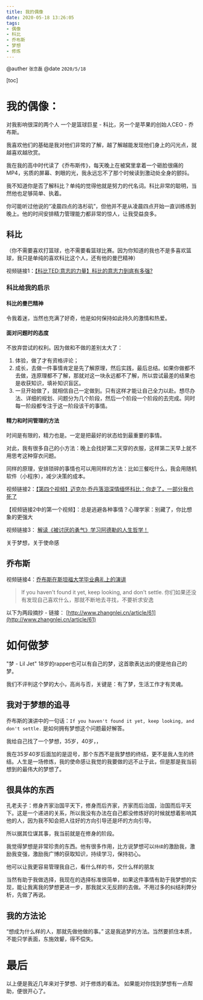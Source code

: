 ```yaml
---
title: 我的偶像
date: 2020-05-18 13:26:05
tags: 
- 偶像
- 科比
- 乔布斯
- 梦想
- 修炼
---
```


@auther `张念磊`
@date `2020/5/18`



[toc]

# 我的偶像：

对我影响很深的两个人 一个是篮球巨星 - 科比，另一个是苹果的创始人CEO - 乔布斯。

我喜欢他们的基础是我对他们非常的了解，越了解越能发现他们身上的闪光点，就越喜欢越欣赏。

我在我的高中时代读了《乔布斯传》，每天晚上在被窝里拿着一个砸脸很痛的MP4，劣质的屏幕、刺眼的光，我永远忘不了那个时候读到激动处全身的颤抖。 

我不知道你是否了解科比？单纯的觉得他就是努力的代名词。科比非常的聪明，当然他也足够简单、执着。

你可能听过他说的“凌晨四点的洛杉矶”，但他并不是从凌晨四点开始一直训练练到晚上。他的时间安排精力管理能力都非常的惊人，让我受益良多。

## 科比

（你不需要喜欢打篮球，也不需要看篮球比赛。因为你知道的我也不是多喜欢篮球，我只是单纯的喜欢科比这个人，还有他的曼巴精神）

视频链接1：[【科比TED:意志的力量】科比的意志力到底有多强?](https://www.bilibili.com/video/BV1bs411W78y?t=971)

### 科比给我的启示

#### 科比的曼巴精神

令我着迷，当然也充满了好奇，他是如何保持如此持久的激情和热爱。



#### 面对问题时的态度

不放弃尝试的权利。因为做和不做的差别太大了：

1. 体验，做了才有资格评论；
1. 成长，去做一件事情肯定是先了解原理，然后实践，最后总结。如果你做都不去做，连原理都不了解，那就对这一块永远都不了解，所以尝试最差的结果也是收获知识，填补知识盲区。
1. 一旦开始做了，就相信自己一定做到。只有这样才能让自己全力以赴。想尽办法、详细的规划、问题分为几个阶段，然后一个阶段一个阶段的去完成。同时每一阶段都专注于这一阶段该干的事情。

#### 精力和时间管理的方法

时间是有限的，精力也是。一定是把最好的状态给到最重要的事情。

对此，我有很多自己的小方法：晚上会找好第二天穿的衣服，这样第二天早上就不用思考这种穿衣问题。

同样的原理，安排琐碎的事情也可以用同样的方法：比如三餐吃什么，我会用随机软件（小程序），减少决策的成本。



视频链接2：[【第四个视频】迈克尔·乔丹落泪深情缅怀科比：你走了，一部分我也死了](https://mp.weixin.qq.com/mp/homepage?__biz=MzU5Njg1NDM3MA==&hid=6&sn=180ee10244a8b361b6e34eeaa0765fb6&scene=1&devicetype=Windows+10&version=6208006f&lang=zh_CN&nettype=3G+&ascene=14&session_us=gh_d6035a7f6d1b&fontScale=100&pass_ticket=4bRFG6BWD6D%2BlLn7Y%2BStzxpIKS5qyObsQELGzsKm%2FRNqvPYNO6%2BO1kiqynCJZfCP&wx_header=1&uin=MzAzODA4MjkxMg%3D%3D&key=1fb1a3c108c4a26cdcebd4933f7a2866a0c11c0bb4d9f5416ffb860c343a805fc2541a856dc15d9d06293cc660edd8eb9c8e834b9116fc0864919b7797ec209d157ad77b4f91f0f50b5ea2e6f4dcaf50)

【视频链接2中的第一个视频】：总是逃避各种事情？心理学家：别藏了，你比想象的更强大

视频链接3： [解读《被讨厌的勇气》学习阿德勒的人生哲学！](https://www.bilibili.com/video/BV1i7411v7PF?t=611)

 关于梦想，关于使命感

## 乔布斯

视频链接4：[乔布斯在斯坦福大学毕业典礼上的演讲](https://www.bilibili.com/video/BV1oW411h7Ea/?spm_id_from=333.788.videocard.0)

> If you haven't found it yet, keep looking, and don't settle. 
> 你们如果还没有发现自己喜欢什么，那就不断地去寻找，不要祈求安逸

以下为两段摘抄 - 链接： [http://www.zhangnlei.cn/article/61](http://www.zhangnlei.cn/article/61)

# 如何做梦

 "梦 - Lil Jet"  18岁的rapper也可以有自己的梦，这首歌表达出的便是他自己的梦。

我们不评判这个梦的大小，高尚与否，关键是：有了梦，生活工作才有灵魂。

## 我对于梦想的追寻

乔布斯的演讲中的一句话：`If you haven't found it yet, keep looking, and don't settle.` 是如何拥有梦想这个问题最好解答。

我给自己找了一个梦想，35岁，40岁，，

我在35岁40岁后面加的是逗号，那个东西不是我梦想的终结，更不是我人生的终结。人生是一场修炼，我的使命感让我觉的我要做的远不止于此，但是那是我当前想到的最伟大的梦想了。

## 很具体的东西

孔老夫子：修身齐家治国平天下，修身而后齐家，齐家而后治国，治国而后平天下。这是一个递进的关系，所以我没有办法在自己都没修炼好的时候就想着影响其他的人，因为我不知会把人往好的方向引导还是坏的方向引导。

所以据其位谋其事，我当前就是在修身的阶段。

我觉得梦想是非常珍贵的东西。他有很多作用，比方说梦想可以`持续`的激励我，激励我变强，激励我广博的获取知识，持续学习，保持初心。

他可以让我更容易管理我自己，看什么样的书，交什么样的朋友

当然有助于我做选择，我现在的选择标准很简单，如果这件事情有助于我梦想的实现，能让我离我的梦想更进一步，那我就义无反顾的去做。不用过多的纠结利弊分析，先做了再说。

## 我的方法论

 “想成为什么样的人，那就先做他做的事。” 这是我追梦的方法。当然要抓住本质，不能只学表面，东施效颦，得不偿失。

# 最后
以上便是我近几年来对于梦想、对于修炼的看法。 如果能对你找到梦想有一点帮助，便很开心了。
